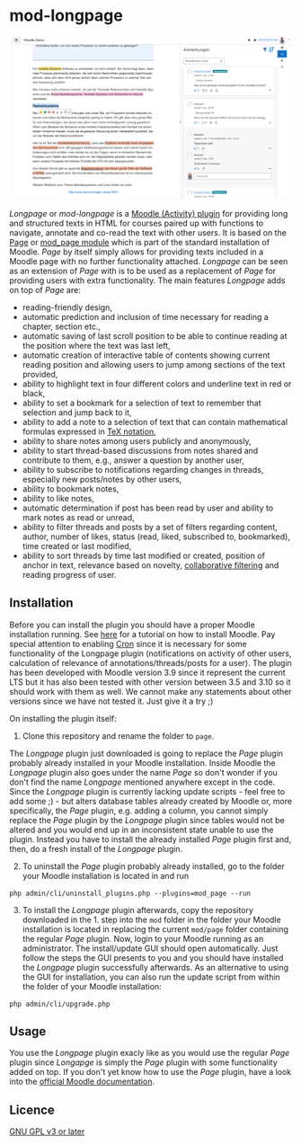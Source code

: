 # mod-longpage

![Screenshot of the GUI to read and annotate](./screenshot.png)

*Longpage* or *mod-longpage* is a [Moodle (Activity) plugin](https://docs.moodle.org/dev/Activity_modules)  for providing long and structured texts in HTML for courses paired up with functions to navigate, annotate and co-read the text with other users. It is based on the [Page](https://docs.moodle.org/310/en/Page_resource) or [mod_page module](https://docs.moodle.org/310/en/Page_resource) which is part of the standard installation of Moodle. *Page* by itself simply allows for providing texts included in a Moodle page with no further functionality attached. *Longpage* can be seen as an extension of *Page* with is to be used as a replacement of *Page* for providing users with extra functionality. The main features *Longpage* adds on top of *Page* are:
* reading-friendly design,
* automatic prediction and inclusion of time necessary for reading a chapter, section etc.,
* automatic saving of last scroll position to be able to continue reading at the position where the text was last left,
* automatic creation of interactive table of contents showing current reading position and allowing users to jump among sections of the text provided,
* ability to highlight text in four different colors and underline text in red or black,
* ability to set a bookmark for a selection of text to remember that selection and jump back to it,
* ability to add a note to a selection of text that can contain mathematical formulas expressed in [TeX notation](https://docs.moodle.org/310/en/Using_TeX_Notation),
* ability to share notes among users publicly and anonymously,
* ability to start thread-based discussions from notes shared and contribute to them, e.g., answer a question by another user,
* ability to subscribe to notifications regarding changes in threads, especially new posts/notes by other users,
* ability to bookmark notes,
* ability to like notes,
* automatic determination if post has been read by user and ability to mark notes as read or unread,
* ability to filter threads and posts by a set of filters regarding content, author, number of likes, status (read, liked, subscribed to, bookmarked), time created or last modified,
* ability to sort threads by time last modified or created, position of anchor in text, relevance based on novelty, [collaborative filtering](https://en.wikipedia.org/wiki/Collaborative_filtering) and reading progress of user.

## Installation
Before you can install the plugin you should have a proper Moodle installation running. See [here](https://docs.moodle.org/310/en/Installing_Moodle) for a tutorial on how to install Moodle. Pay special attention to enabling [Cron](https://docs.moodle.org/310/en/Cron) since it is necessary for some functionality of the Longpage plugin (notifications on activity of other users, calculation of relevance of annotations/threads/posts for a user). The plugin has been developed with Moodle version 3.9 since it represent the current LTS but it has also been tested with other version between 3.5 and 3.10 so it should work with them as well. We cannot make any statements about other versions since we have not tested it. Just give it a try ;) 

On installing the plugin itself:
1. Clone this repository and rename the folder to `page`.

The *Longpage* plugin just downloaded is going to replace the *Page* plugin probably already installed in your Moodle installation. Inside Moodle the *Longpage* plugin also goes under the name *Page* so don't wonder if you don't find the name *Longpage* mentioned anywhere except in the code. Since the *Longpage* plugin is currently lacking update scripts - feel free to add some ;) - but alters database tables already created by Moodle or, more specifically, the *Page* plugin, e.g. adding a column, you cannot simply replace the *Page* plugin by the *Longpage* plugin since tables would not be altered and you would end up in an inconsistent state unable to use the plugin. Instead you have to install the already installed *Page* plugin first and, then, do a fresh install of the *Longpage* plugin.

2. To uninstall the *Page* plugin probably already installed, go to the folder your Moodle installation is located in and run

```shell
php admin/cli/uninstall_plugins.php --plugins=mod_page --run
```

3. To install the *Longpage* plugin afterwards, copy the repository downloaded in the 1. step into the `mod` folder in the folder your Moodle installation is located in replacing the current `mod/page` folder containing the regular *Page* plugin. Now, login to your Moodle running as an administrator. The install/update GUI should open automatically. Just follow the steps the GUI presents to you and you should have installed the *Longpage* plugin successfully afterwards. As an alternative to using the GUI for installation, you can also run the update script from within the folder of your Moodle installation:

```shell
php admin/cli/upgrade.php
```

## Usage

You use the *Longpage* plugin exacly like as you would use the regular *Page* plugin since *Longapge* is simply the *Page* plugin with some functionality added on top. If you don't yet know how to use the *Page* plugin, have a look into the [official Moodle documentation](https://docs.moodle.org/310/en/Page_resource).

## Licence
[GNU GPL v3 or later](http://www.gnu.org/copyleft/gpl.html)

